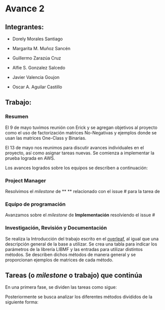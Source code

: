 # Avance 2

## Integrantes:

* Dorely Morales Santiago

* Margarita M. Muñoz Sancén

* Guillermo Zarazúa Cruz

* Alfie S. Gonzalez Salcedo

* Javier Valencia Goujon

* Oscar A. Aguilar Castillo

## Trabajo: 

### Resumen

El 9 de mayo tuvimos reunión con Erick y se agregan objetivos al proyecto como el uso de factorización matrices No-Negativas y ejemplos donde se usan las matrices One-Class y Binarias.

El 13 de mayo nos reunimos para discutir avances individuales en el proyecto, así como asignar tareas nuevas. Se comienza a implementar la prueba lograda en AWS.


Los avances logrados sobre los equipos se describen a continuación:

### Project Manager

Resolvimos el *milestone* de ** ** relacionado con el issue # para la tarea de

### Equipo de programación


Avanzamos sobre el *milestone* de **Implementación** resolviendo el issue # 


### Investigación, Revisión y Documentación

Se realiza la Introducción del trabajo escrito en el [overleaf](https://www.overleaf.com/project/5e9a6dd6cbcf62000110548a), al igual que una descripción general de la base a utilizar. Se crea una tabla para indicar los parámetros de la librería LIBMF y las entradas para utilizar distintos métodos. Se describen dichos métodos de manera general y se proporcionan ejemplos de matrices de cada método.

## Tareas (o *milestone* o trabajo) que continúa

En una primera fase, se dividen las tareas como sigue:


Posteriormente se busca analizar los diferentes métodos divididos de la siguiente forma:





